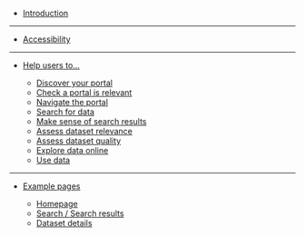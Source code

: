 - [Introduction](main-content/introduction)

---

- [Accessibility](main-content/accessibility)

---

- [Help users to...](main-content/steps/help-users-intro)
  
  - [Discover your portal](main-content/steps/discover-your-portal)
  - [Check a portal is relevant](main-content/steps/check-a-portal-is-relevant)
  - [Navigate the portal](main-content/steps/navigate-the-portal)
  - [Search for data](main-content/steps/search-for-data)
  - [Make sense of search results](main-content/steps/make-sense-of-search-results)
  - [Assess dataset relevance](main-content/steps/assess-dataset-relevance)
  - [Assess dataset quality](main-content/steps/assess-data-quality)
  - [Explore data online](main-content/steps/explore-data-online)
  - [Use data](main-content/steps/use-data)
<!--  - [TEMPLATE](main-content/steps/_template) -->

---

- [Example pages](main-content/pages/pages-intro)

  - [Homepage](main-content/pages/homepage)
  - [Search / Search results](main-content/pages/search-and-results)
  - [Dataset details](main-content/pages/dataset-details)

<!--   - [TEMPLATE](main-content/pages/_template) -->
  
<!--[Search results](main-content/pages/search-results)-->
<!--[Data viewer](main-content/pages/data-viewer)-->
<!--[404 - Page not Found](main-content/pages/404-page))-->

<!--[Help and support](main-content/pages/help)-->
<!--[Search](main-content/pages/search)-->

<!--Evidence-->
  
<!-- [User research](#)-->
<!-- [Example Spatial Data Portals](appendices/portal-examples.md)-->
  
<!-- [About Us](other/about-us.md)-->
<!-- [Changelog](other/changelog.md)-->
